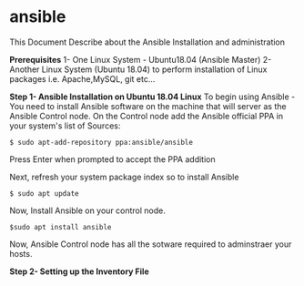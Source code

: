# ansible
This Document Describe about the Ansible Installation and administration

**Prerequisites** 
1- One Linux System - Ubuntu18.04 (Ansible Master)
2- Another Linux System (Ubuntu 18.04) to perform installation of Linux packages i.e. Apache,MySQL, git etc...

**Step 1- Ansible Installation on Ubuntu 18.04 Linux**
To begin using Ansible - You need to install Ansible software on the machine that will server as the Ansible Control node.
On the Control node add the Ansible official PPA in your system's list of Sources:
```
$ sudo apt-add-repository ppa:ansible/ansible
```
Press Enter when prompted to accept the PPA addition

Next, refresh your system package index so to install Ansible
```
$ sudo apt update
```
Now, Install Ansible on your control node.
```
$sudo apt install ansible
```

Now, Ansible Control node has all the sotware required to adminstraer your hosts.

**Step 2- Setting up the Inventory File**
